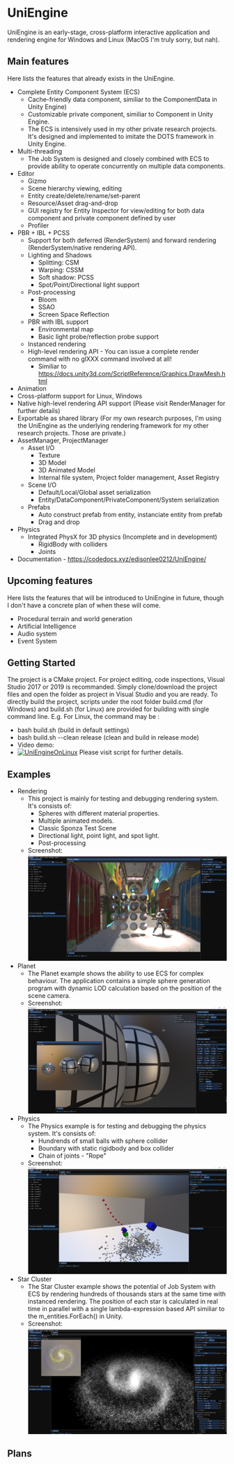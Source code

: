 # UniEngine
UniEngine is an early-stage, cross-platform interactive application and rendering engine for Windows and Linux (MacOS I'm truly sorry, but nah). 
## Main features
Here lists the features that already exists in the UniEngine.
 - Complete Entity Component System (ECS) 
    - Cache-friendly data component, similiar to the ComponentData in Unity Engine) 
    - Customizable private component, similiar to Component in Unity Engine. 
    - The ECS is intensively used in my other private research projects. It's designed and implemented to imitate the DOTS framework in Unity Engine.
 - Multi-threading
    - The Job System is designed and closely combined with ECS to provide ability to operate concurrently on multiple data components.
 - Editor
    - Gizmo
    - Scene hierarchy viewing, editing
    - Entity create/delete/rename/set-parent
    - Resource/Asset drag-and-drop
    - GUI registry for Entity Inspector for view/editing for both data component and private component defined by user
    - Profiler
 - PBR + IBL + PCSS
    - Support for both deferred (RenderSystem) and forward rendering (RenderSystem/native rendering API).
    - Lighting and Shadows
       - Splitting: CSM
       - Warping: CSSM
       - Soft shadow: PCSS
       - Spot/Point/Directional light support
    - Post-processing
       - Bloom
       - SSAO
       - Screen Space Reflection
    - PBR with IBL support
       - Environmental map
       - Basic light probe/reflection probe support
    - Instanced rendering
    - High-level rendering API - You can issue a complete render command with no glXXX command involved at all!
       - Similiar to https://docs.unity3d.com/ScriptReference/Graphics.DrawMesh.html
 - Animation
 - Cross-platform support for Linux, Windows
 - Native high-level rendering API support (Please visit RenderManager for further details)
 - Exportable as shared library (For my own research purposes, I'm using the UniEngine as the underlying rendering framework for my other research projects. Those are private.)
 - AssetManager, ProjectManager
    - Asset I/O
       - Texture
       - 3D Model
       - 3D Animated Model
       - Internal file system, Project folder management, Asset Registry
    - Scene I/O
       - Default/Local/Global asset serialization
       - Entity/DataComponent/PrivateComponent/System serialization
    - Prefabs
       - Auto construct prefab from entity, instanciate entity from prefab
       - Drag and drop
 - Physics
    - Integrated PhysX for 3D physics (Incomplete and in development)
       - RigidBody with colliders
       - Joints
 - Documentation
       - https://codedocs.xyz/edisonlee0212/UniEngine/
## Upcoming features
Here lists the features that will be introduced to UniEngine in future, though I don't have a concrete plan of when these will come.
- Procedural terrain and world generation
- Artificial Intelligence
- Audio system
- Event System
## Getting Started
The project is a CMake project. For project editing, code inspections, Visual Studio 2017 or 2019 is recommanded. Simply clone/download the project files and open the folder as project in Visual Studio and you are ready.
To directly build the project, scripts under the root folder build.cmd (for Windows) and build.sh (for Linux) are provided for building with single command line.
E.g. For Linux, the command may be :
 - bash build.sh (build in default settings)
 - bash build.sh --clean release (clean and build in release mode)
 - Video demo: 
 - [![UniEngineOnLinux](https://img.youtube.com/vi/fw8UUDWaMaU/0.jpg)](https://www.youtube.com/watch?v=fw8UUDWaMaU)
Please visit script for further details.
## Examples
- Rendering
  - This project is mainly for testing and debugging rendering system. It's consists of:
     - Spheres with different material properties.
     - Multiple animated models.
     - Classic Sponza Test Scene
     - Directional light, point light, and spot light.
     - Post-processing
  - Screenshot: ![RenderingProjectScreenshot](/Resources/GitHub/RenderingProjectScreenshot.png?raw=true "RenderingProjectScreenshot")
- Planet
  - The Planet example shows the ability to use ECS for complex behaviour. The application contains a simple sphere generation program with dynamic LOD calculation based on the position of the scene camera.
  - Screenshot: ![PlanetProjectScreenshot](/Resources/GitHub/PlanetProjectScreenshot.png?raw=true "PlanetProjectScreenshot")
- Physics
  - The Physics example is for testing and debugging the physics system. It's consists of:
     - Hundrends of small balls with sphere collider
     - Boundary with static rigidbody and box collider
     - Chain of joints - "Rope"
  - Screenshot: ![PhysicsProjectScreenshot](/Resources/GitHub/PhysicsProjectScreenshot.png?raw=true "PhysicsProjectScreenshot")
- Star Cluster
  - The Star Cluster example shows the potential of Job System with ECS by rendering hundreds of thousands stars at the same time with instanced rendering. The position of each star is calculated in real time in parallel with a single lambda-expression based API similiar to the m_entities.ForEach() in Unity. 
  - Screenshot: ![StarClusterProjectScreenshot](/Resources/GitHub/StarClusterProjectScreenshot.png?raw=true "StarClusterProjectScreenshot")

## Plans
